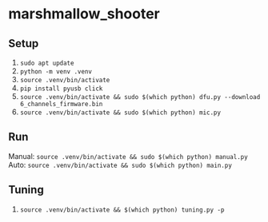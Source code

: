 # marshmallow_shooter

## Setup
1. `sudo apt update`
2. `python -m venv .venv`
3. `source .venv/bin/activate`
4. `pip install pyusb click`
5. `source .venv/bin/activate && sudo $(which python) dfu.py --download 6_channels_firmware.bin`
6. `source .venv/bin/activate && sudo $(which python) mic.py`

## Run
Manual: `source .venv/bin/activate && sudo $(which python) manual.py`
Auto: `source .venv/bin/activate && sudo $(which python) main.py`

## Tuning
1. `source .venv/bin/activate && $(which python) tuning.py -p`
